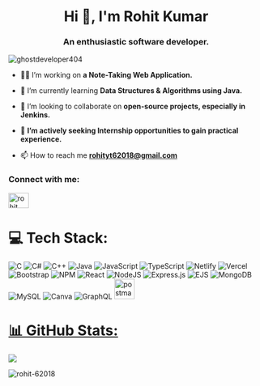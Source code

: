 <h1 align="center">Hi 👋, I'm Rohit Kumar</h1>
<h3 align="center">An enthusiastic software developer.</h3>
<p align="left"> <img src="https://komarev.com/ghpvc/?username=ghostdeveloper404&label=Profile%20views&color=0e75b6&style=flat" alt="ghostdeveloper404" /> </p>

- 👨‍💻 I’m working on **a Note-Taking Web Application.**

- 🌱 I’m currently learning **Data Structures & Algorithms using Java.**

- 👯 I’m looking to collaborate on **open-source projects, especially in Jenkins.**

- 🔭 **I’m actively seeking Internship opportunities to gain practical experience.**

- 📫 How to reach me **rohityt62018@gmail.com**

<h3 align="left">Connect with me:</h3>
<p align="left">
<a href="https://www.linkedin.com/in/sd-rohit-kumar/" target="blank"><img align="center" src="https://raw.githubusercontent.com/rahuldkjain/github-profile-readme-generator/master/src/images/icons/Social/linked-in-alt.svg" alt="rohit kumar" height="30" width="40" /></a>
</p>


# 💻 Tech Stack:
![C](https://img.shields.io/badge/c-%2300599C.svg?style=for-the-badge&logo=c&logoColor=white) ![C#](https://img.shields.io/badge/c%23-%23239120.svg?style=for-the-badge&logo=csharp&logoColor=white) ![C++](https://img.shields.io/badge/c++-%2300599C.svg?style=for-the-badge&logo=c%2B%2B&logoColor=white) ![Java](https://img.shields.io/badge/java-%23ED8B00.svg?style=for-the-badge&logo=openjdk&logoColor=white) ![JavaScript](https://img.shields.io/badge/javascript-%23323330.svg?style=for-the-badge&logo=javascript&logoColor=%23F7DF1E) ![TypeScript](https://img.shields.io/badge/typescript-%23007ACC.svg?style=for-the-badge&logo=typescript&logoColor=white) ![Netlify](https://img.shields.io/badge/netlify-%23000000.svg?style=for-the-badge&logo=netlify&logoColor=#00C7B7) ![Vercel](https://img.shields.io/badge/vercel-%23000000.svg?style=for-the-badge&logo=vercel&logoColor=white) ![Bootstrap](https://img.shields.io/badge/bootstrap-%238511FA.svg?style=for-the-badge&logo=bootstrap&logoColor=white) ![NPM](https://img.shields.io/badge/NPM-%23CB3837.svg?style=for-the-badge&logo=npm&logoColor=white) ![React](https://img.shields.io/badge/react-%2320232a.svg?style=for-the-badge&logo=react&logoColor=%2361DAFB) ![NodeJS](https://img.shields.io/badge/node.js-6DA55F?style=for-the-badge&logo=node.js&logoColor=white) ![Express.js](https://img.shields.io/badge/express.js-%23404d59.svg?style=for-the-badge&logo=express&logoColor=%2361DAFB) ![EJS](https://img.shields.io/badge/ejs-%23B4CA65.svg?style=for-the-badge&logo=ejs&logoColor=black) ![MongoDB](https://img.shields.io/badge/MongoDB-%234ea94b.svg?style=for-the-badge&logo=mongodb&logoColor=white) ![MySQL](https://img.shields.io/badge/mysql-4479A1.svg?style=for-the-badge&logo=mysql&logoColor=white) ![Canva](https://img.shields.io/badge/Canva-%2300C4CC.svg?style=for-the-badge&logo=Canva&logoColor=white) ![GraphQL](https://img.shields.io/badge/-GraphQL-E10098?style=for-the-badge&logo=graphql&logoColor=white)
<a href="https://postman.com" target="_blank" rel="noreferrer"> <img src="https://www.vectorlogo.zone/logos/getpostman/getpostman-icon.svg" alt="postman" width="40" height="40"/>
# 📊 GitHub Stats:

[![](https://visitcount.itsvg.in/api?id=rohit-62018&icon=0&color=0)](https://visitcount.itsvg.in)

<p><img align="center" src="https://github-readme-stats.vercel.app/api/top-langs?username=rohit-62018&show_icons=true&locale=en&layout=compact" alt="rohit-62018" /></p>


